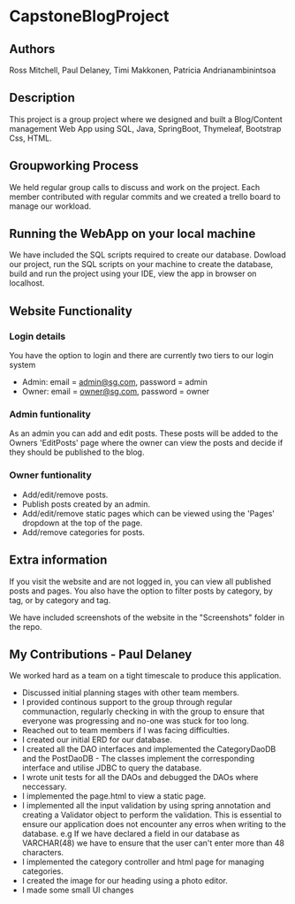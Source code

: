 # CapstoneBlogProject

## Authors

Ross Mitchell, Paul Delaney, Timi Makkonen, Patricia Andrianambinintsoa

## Description

This project is a group project where we designed and built a Blog/Content management Web App using SQL, Java, SpringBoot, Thymeleaf, Bootstrap Css, HTML.

## Groupworking Process

We held regular group calls to discuss and work on the project. Each member contributed with regular commits and we created a trello board to manage our workload.

## Running the WebApp on your local machine

We have included the SQL scripts required to create our database. Dowload our project, run the SQL scripts on your machine to create the database, build and run the project using your IDE, view the app in browser on localhost.

## Website Functionality

### Login details

You have the option to login and there are currently two tiers to our login system

* Admin: email = admin@sg.com, password = admin
* Owner: email = owner@sg.com, password = owner

### Admin funtionality

As an admin you can add and edit posts. These posts will be added to the Owners 'EditPosts' page where the owner can view the posts and decide if they should be published to the blog.

### Owner funtionality

* Add/edit/remove posts.
* Publish posts created by an admin.
* Add/edit/remove static pages which can be viewed using the 'Pages' dropdown at the top of the page.
* Add/remove categories for posts.

## Extra information

If you visit the website and are not logged in, you can view all published posts and pages. You also have the option to filter posts by category, by tag, or by category and tag.

We have included screenshots of the website in the "Screenshots" folder in the repo.

## My Contributions - Paul Delaney

We worked hard as a team on a tight timescale to produce this application.
* Discussed initial planning stages with other team members. 
* I provided continous support to the group through regular communaction, regularly checking in with the group to ensure that everyone was progressing and no-one was stuck for too long. 
* Reached out to team members if I was facing difficulties. 
* I created our initial ERD for our database. 
* I created all the DAO interfaces and implemented the CategoryDaoDB and the PostDaoDB - The classes implement the corresponding interface and utilise JDBC to query the database. 
* I wrote unit tests for all the DAOs and debugged the DAOs where neccessary. 
* I implemented the page.html to view a static page.
* I implemented all the input validation by using spring annotation and creating a Validator object to perform the validation. This is essential to ensure our application does not encounter any erros when writing to the database. e.g If we have declared a field in our database as VARCHAR(48) we have to ensure that the user can't enter more than 48 characters. 
* I implemented the category controller and html page for managing categories. 
* I created the image for our heading using a photo editor.
* I made some small UI changes


